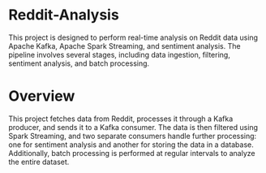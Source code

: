 ﻿# Reddit-Analysis

This project is designed to perform real-time analysis on Reddit data using Apache Kafka, Apache Spark Streaming, and sentiment analysis. The pipeline involves several stages, including data ingestion, filtering, sentiment analysis, and batch processing.

# Overview

This project fetches data from Reddit, processes it through a Kafka producer, and sends it to a Kafka consumer. The data is then filtered using Spark Streaming, and two separate consumers handle further processing: one for sentiment analysis and another for storing the data in a database. Additionally, batch processing is performed at regular intervals to analyze the entire dataset.
